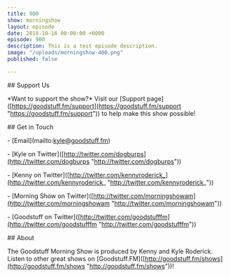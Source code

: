 ```yaml
---
title: 900
show: morningshow
layout: episode
date: 2018-10-16 00:00:00 +0000
episode: 900
description: This is a test episode description.
image: "/uploads/morningshow-400.png"
published: false

---
```

\## Support Us

\*Want to support the show?* Visit our \[Support page\]([https://goodstuff.fm/support](https://goodstuff.fm/support "https://goodstuff.fm/support")) to help make this show possible!

\## Get in Touch

\- \[Email\](mailto:kyle@goodstuff.fm)

\- \[Kyle on Twitter\]([http://twitter.com/dogburps](http://twitter.com/dogburps "http://twitter.com/dogburps"))

\- \[Kenny on Twitter\]([http://twitter.com/kennyroderick_](http://twitter.com/kennyroderick_ "http://twitter.com/kennyroderick_"))

\- \[Morning Show on Twitter\]([http://twitter.com/morningshowam](http://twitter.com/morningshowam "http://twitter.com/morningshowam"))

\- \[Goodstuff on Twitter\]([http://twitter.com/goodstufffm](http://twitter.com/goodstufffm "http://twitter.com/goodstufffm"))

\## About

The Goodstuff Morning Show is produced by Kenny and Kyle Roderick. Listen to other great shows on \[Goodstuff.FM\]([http://goodstuff.fm/shows](http://goodstuff.fm/shows "http://goodstuff.fm/shows"))!